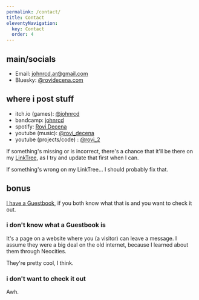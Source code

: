 ```yaml
---
permalink: /contact/
title: Contact
eleventyNavigation:
  key: Contact
  order: 4
---
```


## main/socials

- Email: [johnrcd.ar@gmail.com](mailto:johnrcd.ar@gmail.com)
- Bluesky: [@rovidecena.com](https://bsky.app/profile/rovidecena.com)

## where i post stuff

- itch.io (games): [@johnrcd](https://johnrcd.itch.io/)
- bandcamp: [johnrcd](https://johnrcd.bandcamp.com/)
- spotify: [Rovi Decena](https://open.spotify.com/artist/5tYNxgExkxNiBi4MhXR4eS?si=cd6f824071b74b7b)
- youtube (music): [@rovi_decena](https://www.youtube.com/channel/UCIcl4f9R7Szl7VVbvEoWmRQ)
- youtube (projects/code) : [@rovi_2](https://www.youtube.com/@rovi_2)

If something's missing or is incorrect, there's a chance that it'll be there on my [LinkTree](https://linktr.ee/johnrcd), as I try and update that first when I can.

If something's wrong on my LinkTree... I should probably fix that.

## bonus

[I have a Guestbook](https://rovi.atabook.org/), if you both know what that is and you want to check it out.

### i don't know what a Guestbook is

It's a page on a website where you (a visitor) can leave a message. I assume they were a big deal on the old internet, because I learned about them through Neocities.

They're pretty cool, I think.

### i don't want to check it out

Awh.
